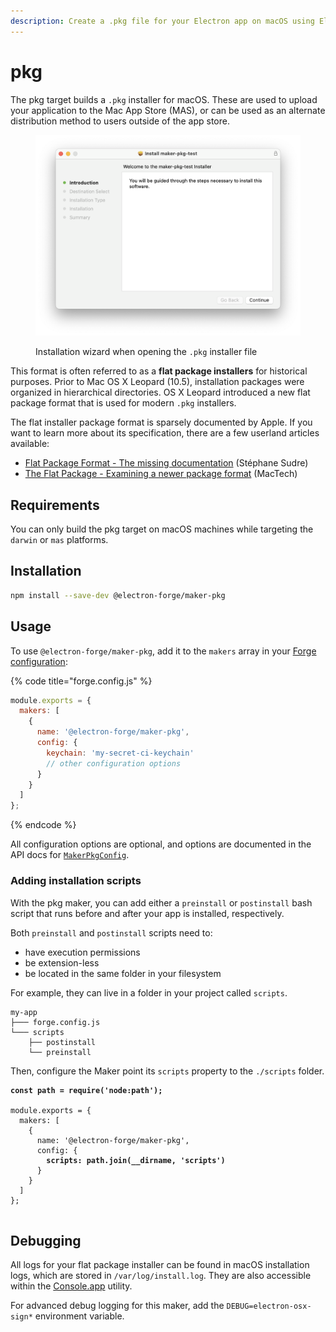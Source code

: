 ```yaml
---
description: Create a .pkg file for your Electron app on macOS using Electron Forge.
---
```


# pkg

The pkg target builds a `.pkg` installer for macOS. These are used to upload your application to the Mac App Store (MAS), or can be used as an alternate distribution method to users outside of the app store.

<figure><img src="../../.gitbook/assets/image.png" alt=""><figcaption><p>Installation wizard when opening the <code>.pkg</code> installer file</p></figcaption></figure>

This format is often referred to as a **flat package installers** for historical purposes. Prior to Mac OS X Leopard (10.5), installation packages were organized in hierarchical directories. OS X Leopard introduced a new flat package format that is used for modern `.pkg` installers.

The flat installer package format is sparsely documented by Apple. If you want to learn more about its specification, there are a few userland articles available:

* [Flat Package Format - The missing documentation](http://s.sudre.free.fr/Stuff/Ivanhoe/FLAT.html) (Stéphane Sudre)
* [The Flat Package - Examining a newer package format](https://preserve.mactech.com/articles/mactech/Vol.26/26.02/TheFlatPackage/index.html) (MacTech)

## Requirements

You can only build the pkg target on macOS machines while targeting the `darwin` or `mas` platforms.

## Installation

```bash
npm install --save-dev @electron-forge/maker-pkg
```

## Usage

To use `@electron-forge/maker-pkg`, add it to the `makers` array in your [Forge configuration](../configuration.md):

{% code title="forge.config.js" %}
```javascript
module.exports = {
  makers: [
    {
      name: '@electron-forge/maker-pkg',
      config: {
        keychain: 'my-secret-ci-keychain'
        // other configuration options
      }
    }
  ]
};
```
{% endcode %}

All configuration options are optional, and options are documented in the API docs for [`MakerPkgConfig`](https://js.electronforge.io/interfaces/_electron_forge_maker_pkg.MakerPKGConfig.html).

### Adding installation scripts

With the pkg maker, you can add either a `preinstall` or `postinstall` bash script that runs before and after your app is installed, respectively.

Both `preinstall` and `postinstall` scripts need to:

* have execution permissions
* be extension-less
* be located in the same folder in your filesystem

For example, they can live in a folder in your project called `scripts`.

```
my-app
├─── forge.config.js
└─── scripts
    ├── postinstall
    └── preinstall
```

Then, configure the Maker point its `scripts` property to the `./scripts` folder.

<pre class="language-javascript" data-title="forge.config.js"><code class="lang-javascript"><strong>const path = require('node:path');
</strong>
module.exports = {
  makers: [
    {
      name: '@electron-forge/maker-pkg',
      config: {
<strong>        scripts: path.join(__dirname, 'scripts')
</strong>      }
    }
  ]
};

</code></pre>

## Debugging

All logs for your flat package installer can be found in macOS installation logs, which are stored in `/var/log/install.log`. They are also accessible within the [Console.app](https://support.apple.com/en-ca/guide/console/welcome/mac) utility.

For advanced debug logging for this maker, add the `DEBUG=electron-osx-sign*` environment variable.
